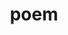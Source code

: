 ---
pid: FS280
title: poem
location_transcription: 
zipcode: '19010'
outside_phl: 'Bryn Mawr PA '
neighborhood: Brwn Mawr
age: '41'
age_range: 40-49
instagram: 
image_file_name: FS_280.jpg
proposal_transcription: Philly is proud of Governor Ed. We like a lot of the things
  he said
topic: Figure,Philadelphia,Politics
topic_summary: 0, 0, 0
type: Other No Form
keywords_other: Governor Ed
credit: Carrie/Celia
image_labels: 
twitter: 
facebook: 
permalink: "/monuments/fs280/"
layout: item-page
---